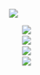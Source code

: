 <p>
  <a href="https://github.com/kerwin162">
    <img
      src="https://github-readme-stats.vercel.app/api?username=kerwin162&count_private=true&show_icons=true&bg_color=f3f3f3" />
  </a>
<ul>
  <li style="list-style:none;">
    <a href="https://www.ifactory.top">
      <img src="https://img.shields.io/badge/📖%20博客-brightness.svg" />
    </a>
  </li>
  <li style="list-style:none;">
    </ll><a href="mailto:wapedkj@sina.com">
      <img src="https://img.shields.io/badge/📮%20邮箱-brightness.svg" />
    </a></li>
  <li style="list-style:none;">
    </ll><a href="https://juejin.cn/user/712139265815144/posts">
      <img src="https://img.shields.io/badge/📖%20掘金-brightness.svg" />
    </a></li>
  <li style="list-style:none;">
    </ll><a href="https://github.com/kerwin162">
      <img src="https://komarev.com/ghpvc/?username=kerwin162&color=brightgreen&label=👁%20访问量" />
    </a></li>
</ul>
</p>
